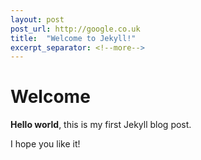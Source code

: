 ```yaml
---
layout: post
post_url: http://google.co.uk
title:  "Welcome to Jekyll!"
excerpt_separator: <!--more-->
---
```


# Welcome

**Hello world**, this is my first Jekyll blog post.

<!--more-->
I hope you like it!
